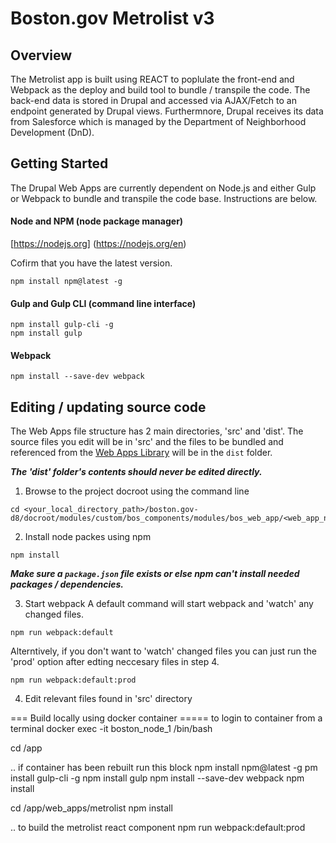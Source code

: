 # Boston.gov Metrolist v3

## Overview
The Metrolist app is built using REACT to poplulate the front-end and Webpack as the deploy and build tool to bundle / transpile the code. The back-end data is stored in Drupal and accessed via AJAX/Fetch to an endpoint generated by Drupal views. Furthermnore, Drupal receives its data from Salesforce which is managed by the Department of Neighborhood Development (DnD).

## Getting Started
The Drupal Web Apps are currently dependent on Node.js and either Gulp or Webpack to bundle and transpile the code base. Instructions are below.

#### Node and NPM (node package manager)

[https://nodejs.org] (https://nodejs.org/en)

Cofirm that you have the latest version.

```shell
npm install npm@latest -g
```

#### Gulp and Gulp CLI (command line interface)

```shell
npm install gulp-cli -g
npm install gulp
```


#### Webpack

```shell
npm install --save-dev webpack
```

## Editing / updating source code
The Web Apps file structure has 2 main directories, 'src' and 'dist'. The source files you edit will be in 'src' and the files to be bundled and referenced from the [Web Apps Library](../../bos_web_app.libraries.yml) will be in the `dist` folder.

__*The 'dist' folder's contents should never be edited directly.*__

1. Browse to the project docroot using the command line

```shell
cd <your_local_directory_path>/boston.gov-d8/docroot/modules/custom/bos_components/modules/bos_web_app/<web_app_name>
```

2. Install node packes using npm


```shell
npm install
```

__*Make sure a `package.json` file exists or else npm can't install needed packages / dependencies.*__

3. Start webpack
A default command will start webpack and 'watch' any changed files.

```shell
npm run webpack:default
```

Alterntively, if you don't want to 'watch' changed files you can just run the 'prod' option after edting neccesary files in step 4.

```shell
npm run webpack:default:prod
```

4. Edit relevant files found in 'src' directory

=== Build locally using docker container =====
to login to container from a terminal
docker exec -it boston_node_1 /bin/bash

cd /app

.. if container has been rebuilt run this block
npm install npm@latest -g
pm install gulp-cli -g
npm install gulp
npm install --save-dev webpack
npm install

cd /app/web_apps/metrolist
npm install

.. to build the metrolist react component
npm run webpack:default:prod
